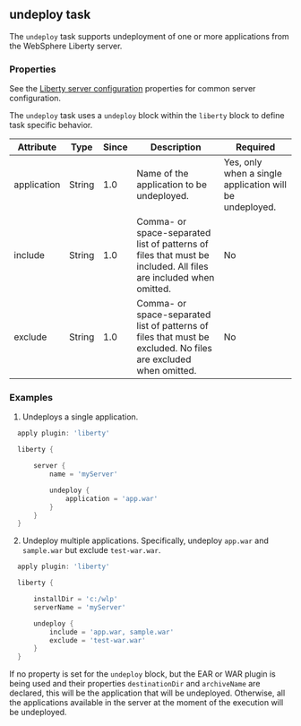 ## undeploy task

The `undeploy` task supports undeployment of one or more applications from the WebSphere Liberty server.

### Properties

See the [Liberty server configuration](libertyExtensions.md#liberty-server-configuration) properties for common server configuration.

The `undeploy` task uses a `undeploy` block within the `liberty` block to define task specific behavior.

| Attribute | Type  | Since | Description | Required |
| --------- | ----- | ----- | ----------- | -------- |
| application| String | 1.0 | Name of the application to be undeployed.| Yes, only when a single application will be undeployed. |
| include| String | 1.0| Comma- or space-separated list of patterns of files that must be included. All files are included when omitted.| No |
| exclude| String | 1.0 | Comma- or space-separated list of patterns of files that must be excluded. No files are excluded when omitted.| No |

### Examples

1. Undeploys a single application.
  ```groovy
    apply plugin: 'liberty'

    liberty {

        server {
            name = 'myServer'

            undeploy {
                application = 'app.war'
            }
        }
    }
  ```

2. Undeploy multiple applications. Specifically, undeploy `app.war` and `sample.war` but exclude `test-war.war`.
  ```groovy
    apply plugin: 'liberty'

    liberty {

        installDir = 'c:/wlp'
        serverName = 'myServer'

        undeploy {
            include = 'app.war, sample.war'
            exclude = 'test-war.war'
        }
    }
  ```

If no property is set for the `undeploy` block, but the EAR or WAR plugin is being used and their properties `destinationDir` and `archiveName` are declared, this will be the application that will be undeployed. Otherwise, all the applications available in the server at the moment of the execution will be undeployed.
